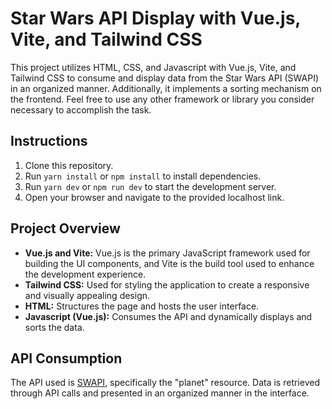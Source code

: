 # Star Wars API Display with Vue.js, Vite, and Tailwind CSS

This project utilizes HTML, CSS, and Javascript with Vue.js, Vite, and Tailwind CSS to consume and display data from the Star Wars API (SWAPI) in an organized manner. Additionally, it implements a sorting mechanism on the frontend. Feel free to use any other framework or library you consider necessary to accomplish the task.

## Instructions

1. Clone this repository.
2. Run `yarn install` or `npm install` to install dependencies.
3. Run `yarn dev` or `npm run dev` to start the development server.
4. Open your browser and navigate to the provided localhost link.

## Project Overview

- **Vue.js and Vite:** Vue.js is the primary JavaScript framework used for building the UI components, and Vite is the build tool used to enhance the development experience.
- **Tailwind CSS:** Used for styling the application to create a responsive and visually appealing design.
- **HTML:** Structures the page and hosts the user interface.
- **Javascript (Vue.js):** Consumes the API and dynamically displays and sorts the data.

## API Consumption

The API used is [SWAPI](https://swapi.dev/documentation), specifically the "planet" resource. Data is retrieved through API calls and presented in an organized manner in the interface.
